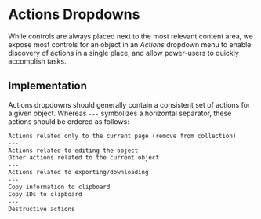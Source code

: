 # Actions Dropdowns

While controls are always placed next to the most relevant content area, we expose most controls for an object in an _Actions_ dropdown menu to enable discovery of actions in a single place, and allow power-users to quickly accomplish tasks.

## Implementation

Actions dropdowns should generally contain a consistent set of actions for a given object. Whereas `---` symbolizes a horizontal separator, these actions should be ordered as follows:

```txt
Actions related only to the current page (remove from collection)
---
Actions related to editing the object
Other actions related to the current object
---
Actions related to exporting/downloading
---
Copy information to clipboard
Copy IDs to clipboard
---
Destructive actions
```
